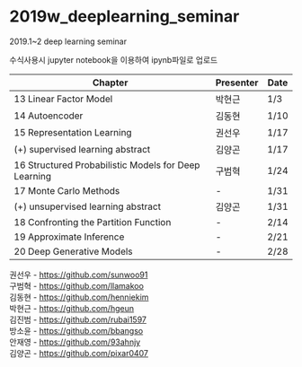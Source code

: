 # 2019w_deeplearning_seminar
2019.1~2 deep learning seminar

수식사용시 jupyter notebook을 이용하여 ipynb파일로 업로드

 Chapter | Presenter | Date
 ---|---|---
 13 Linear Factor Model | 박현근 | 1/3 
 14 Autoencoder  | 김동현 | 1/10 
 15 Representation Learning | 권선우 | 1/17 
 (+) supervised learning abstract | 김양곤 | 1/17
 16 Structured Probabilistic Models for Deep Learning | 구범혁 | 1/24 
 17 Monte Carlo Methods | - | 1/31 
 (+) unsupervised learning abstract | 김양곤 | 1/31 
 18 Confronting the Partition Function | - | 2/14 
 19 Approximate Inference | - | 2/21 
 20 Deep Generative Models | - | 2/28 

권선우 - https://github.com/sunwoo91  
구범혁 - https://github.com/llamakoo  
김동현 - https://github.com/henniekim  
박현근 - https://github.com/hgeun  
김진범 - https://github.com/rubai1597  
방소윤 - https://github.com/bbangso  
안재영 - https://github.com/93ahnjy  
김양곤 - https://github.com/pixar0407  
